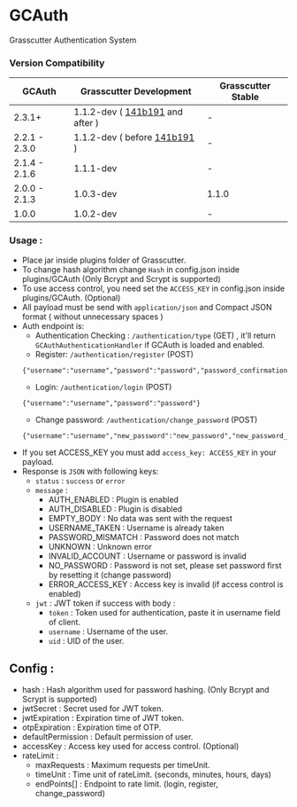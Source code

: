 # GCAuth

Grasscutter Authentication System

### Version Compatibility
| GCAuth        | Grasscutter Development                                                                                                        | Grasscutter Stable |
|---------------|--------------------------------------------------------------------------------------------------------------------------------|--------------------|
| 2.3.1+        | 1.1.2-dev ( [141b191](https://github.com/Grasscutters/Grasscutter/commit/ce07f56f9d10cc79c9b7104b66c2e4ff19cd4f53) and after ) | -                  |
| 2.2.1 - 2.3.0 | 1.1.2-dev ( before [141b191](https://github.com/Grasscutters/Grasscutter/commit/ce07f56f9d10cc79c9b7104b66c2e4ff19cd4f53) )    | -                  |
| 2.1.4 - 2.1.6 | 1.1.1-dev                                                                                                                      | -                  |
| 2.0.0 - 2.1.3 | 1.0.3-dev                                                                                                                      | 1.1.0              |
| 1.0.0         | 1.0.2-dev                                                                                                                      | -                  |

### Usage : 
- Place jar inside plugins folder of Grasscutter.
- To change hash algorithm change `Hash` in config.json inside plugins/GCAuth (Only Bcrypt and Scrypt is supported)
- To use access control, you need set the `ACCESS_KEY` in config.json inside plugins/GCAuth. (Optional)
- All payload must be send with `application/json` and Compact JSON format ( without unnecessary spaces )
- Auth endpoint is:
  - Authentication Checking : `/authentication/type` (GET) , it'll return `GCAuthAuthenticationHandler` if GCAuth is loaded and enabled.
  - Register: `/authentication/register` (POST)
  ```
  {"username":"username","password":"password","password_confirmation":"password_confirmation"}
  ```
  - Login: `/authentication/login` (POST) 
  ```
  {"username":"username","password":"password"}
  ```
  - Change password: `/authentication/change_password` (POST)  
  ```
  {"username":"username","new_password":"new_password","new_password_confirmation":"new_password_confirmation","old_password":"old_password"}
  ```
- If you set ACCESS_KEY you must add `access_key: ACCESS_KEY` in your payload.
- Response is `JSON` with following keys:
  - `status` : `success` or `error`
  - `message` : 
    - AUTH_ENABLED : Plugin is enabled
    - AUTH_DISABLED : Plugin is disabled
    - EMPTY_BODY : No data was sent with the request
    - USERNAME_TAKEN : Username is already taken
    - PASSWORD_MISMATCH : Password does not match
    - UNKNOWN : Unknown error
    - INVALID_ACCOUNT : Username or password is invalid
    - NO_PASSWORD : Password is not set, please set password first by resetting it (change password)
    - ERROR_ACCESS_KEY : Access key is invalid (if access control is enabled)
  - `jwt` : JWT token if success with body :
    - `token` : Token used for authentication, paste it in username field of client.
    - `username` : Username of the user.
    - `uid` : UID of the user.

## Config :
- hash : Hash algorithm used for password hashing. (Only Bcrypt and Scrypt is supported)
- jwtSecret : Secret used for JWT token.
- jwtExpiration : Expiration time of JWT token.
- otpExpiration : Expiration time of OTP.
- defaultPermission : Default permission of user.
- accessKey : Access key used for access control. (Optional)
- rateLimit :
  - maxRequests : Maximum requests per timeUnit.
  - timeUnit : Time unit of rateLimit. (seconds, minutes, hours, days)
  - endPoints[] : Endpoint to rate limit. (login, register, change_password)